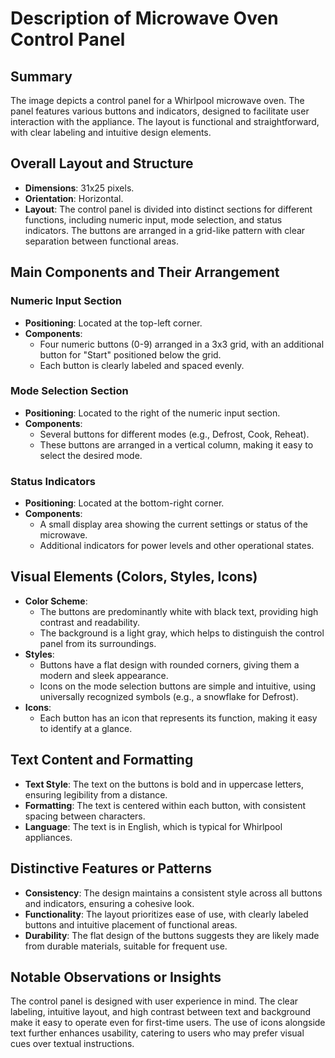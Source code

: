 # Description of Microwave Oven Control Panel

## Summary
The image depicts a control panel for a Whirlpool microwave oven. The panel features various buttons and indicators, designed to facilitate user interaction with the appliance. The layout is functional and straightforward, with clear labeling and intuitive design elements.

## Overall Layout and Structure
- **Dimensions**: 31x25 pixels.
- **Orientation**: Horizontal.
- **Layout**: The control panel is divided into distinct sections for different functions, including numeric input, mode selection, and status indicators. The buttons are arranged in a grid-like pattern with clear separation between functional areas.

## Main Components and Their Arrangement
### Numeric Input Section
- **Positioning**: Located at the top-left corner.
- **Components**:
  - Four numeric buttons (0-9) arranged in a 3x3 grid, with an additional button for "Start" positioned below the grid.
  - Each button is clearly labeled and spaced evenly.

### Mode Selection Section
- **Positioning**: Located to the right of the numeric input section.
- **Components**:
  - Several buttons for different modes (e.g., Defrost, Cook, Reheat).
  - These buttons are arranged in a vertical column, making it easy to select the desired mode.

### Status Indicators
- **Positioning**: Located at the bottom-right corner.
- **Components**:
  - A small display area showing the current settings or status of the microwave.
  - Additional indicators for power levels and other operational states.

## Visual Elements (Colors, Styles, Icons)
- **Color Scheme**:
  - The buttons are predominantly white with black text, providing high contrast and readability.
  - The background is a light gray, which helps to distinguish the control panel from its surroundings.
- **Styles**:
  - Buttons have a flat design with rounded corners, giving them a modern and sleek appearance.
  - Icons on the mode selection buttons are simple and intuitive, using universally recognized symbols (e.g., a snowflake for Defrost).
- **Icons**:
  - Each button has an icon that represents its function, making it easy to identify at a glance.

## Text Content and Formatting
- **Text Style**: The text on the buttons is bold and in uppercase letters, ensuring legibility from a distance.
- **Formatting**: The text is centered within each button, with consistent spacing between characters.
- **Language**: The text is in English, which is typical for Whirlpool appliances.

## Distinctive Features or Patterns
- **Consistency**: The design maintains a consistent style across all buttons and indicators, ensuring a cohesive look.
- **Functionality**: The layout prioritizes ease of use, with clearly labeled buttons and intuitive placement of functional areas.
- **Durability**: The flat design of the buttons suggests they are likely made from durable materials, suitable for frequent use.

## Notable Observations or Insights
The control panel is designed with user experience in mind. The clear labeling, intuitive layout, and high contrast between text and background make it easy to operate even for first-time users. The use of icons alongside text further enhances usability, catering to users who may prefer visual cues over textual instructions.